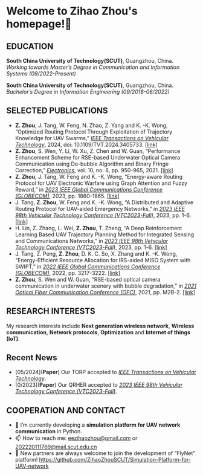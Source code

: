 <!--
**ZihaoZhouSCUT/ZihaoZhouSCUT** is a ✨ _special_ ✨ repository because its `README.md` (this file) appears on your GitHub profile.

Here are some ideas to get you started:  

- 🌱 I’m currently learning ...
- 👯 I’m looking to collaborate on ... 
- 🤔 I’m looking for help with ...
- 💬 Ask me about ...
..
- 😄 Pronouns: ...
- ⚡ Fun fact: ...
-->

# Welcome to Zihao Zhou's homepage!👋

## EDUCATION
**South China University of Technology(SCUT)**, Guangzhou, China.<br />
*Working towards Master’s Degree in Communication and Information Systems (09/2022-Present)*

**South China University of Technology(SCUT)**, Guangzhou, China.<br />
*Bachelor’s Degree in Information Engineering (09/2018-06/2022)*

## SELECTED PUBLICATIONS
- **Z. Zhou**, J. Tang, W. Feng, N. Zhao, Z. Yang and K. -K. Wong, “Optimized Routing Protocol Through Exploitation of Trajectory Knowledge for UAV Swarms,” [*IEEE Transactions on Vehicular Technology*](https://ieeexplore.ieee.org/xpl/RecentIssue.jsp?punumber=25), 2024, doi: 10.1109/TVT.2024.3405733. [[link]](https://ieeexplore.ieee.org/stamp/stamp.jsp?tp=&arnumber=10539275)
- **Z. Zhou**, S. Wen, Y. Li, W. Xu, Z. Chen and W. Guan, “Performance Enhancement Scheme for RSE-based Underwater Optical Camera Communication using De-bubble Algorithm and Binary Fringe Correction,” [*Electronics*](https://www.mdpi.com/journal/electronics), vol. 10, no. 8, pp. 950-965, 2021. [[link]](https://www.mdpi.com/2079-9292/10/8/950)
- **Z. Zhou**, J. Tang, W. Feng and K. -K. Wong, “Energy-aware Routing Protocol for UAV Electronic Warfare using Graph Attention and Fuzzy Reward,” in [*2023 IEEE Global Communications Conference (GLOBECOM)*](https://globecom2023.ieee-globecom.org/), 2023, pp. 1860-1865. [[link]](https://ieeexplore.ieee.org/stamp/stamp.jsp?arnumber=10437213&casa_token=eul7Cab03_0AAAAA:vTqmR3vpgJhLqiEsS8ZpAbE_RXMh5AJetC7jET2lcUKCUwsFWzGHQNn1YApuXFTokjlWt67hTonQS30&tag=1)
- J. Tang, **Z. Zhou**, W. Feng and K. -K. Wong, “A Distributed and Adaptive Routing Protocol for UAV-aided Emergency Networks,” in [*2023 IEEE 98th Vehicular Technology Conference (VTC2023-Fall)*](https://events.vtsociety.org/vtc2023-fall/), 2023, pp. 1-6. [[link]](https://ieeexplore.ieee.org/stamp/stamp.jsp?arnumber=10333575&casa_token=PotL2w2UNZEAAAAA:KQGHf-EVYo55UqQZQ3DIXw-PzTN-GVFB3XZvV2Eq_SSJzyM9qx0PeLeYHj9YfWToO8uaQwQvjVfgP_E)
- H. Lin, Z. Zhang, L. Wei, **Z. Zhou**, T. Zheng, “A Deep Reinforcement Learning Based UAV Trajectory Planning Method for Integrated Sensing and Communications Networks,” in [*2023 IEEE 98th Vehicular Technology Conference (VTC2023-Fall)*](https://events.vtsociety.org/vtc2023-fall/), 2023, pp. 1-6. [[link]](https://ieeexplore.ieee.org/document/10333531)
- J. Tang, Z. Peng, **Z. Zhou**, D. K. C. So, X. Zhang and K. -K. Wong, “Energy-Efficient Resource Allocation for IRS-aided MISO System with SWIPT,” in [*2022 IEEE Global Communications Conference (GLOBECOM)*](https://globecom2022.ieee-globecom.org/), 2022, pp. 3217-3222. [[link]](https://ieeexplore.ieee.org/stamp/stamp.jsp?arnumber=10000645&casa_token=hgZAdRDR2gUAAAAA:RNsIO4isqjntYMVMeYmIpM7E0Hl_wKRwSvGleBvyvOL63QRzxaeUJWPqrGq-PxsXwKq5wvqmt0SAJU0)
- **Z. Zhou**, S. Wen and W. Guan, “RSE-based optical camera communication in underwater scenery with bubble degradation,” in [*2021 Optical Fiber Communication Conference (OFC)*](https://ieeexplore.ieee.org/xpl/conhome/9489393/proceeding), 2021, pp. M2B-2. [[link]](https://opg.optica.org/abstract.cfm?uri=OFC-2021-M2B.2)

## RESEARCH INTERESTS
My research interests include **Next generation wireless network**, **Wireless communication**, **Network protocols**, **Optimization** and **Internet of things (IoT)**.

## Recent News
- \[05/2024\](**Paper**) Our TORP accepted to [*IEEE Transactions on Vehicular Technology*](https://ieeexplore.ieee.org/xpl/RecentIssue.jsp?punumber=25).
- \[0/2023\](**Paper**) Our QRHER accepted to [*2023 IEEE 98th Vehicular Technology Conference (VTC2023-Fall)*](https://events.vtsociety.org/vtc2023-fall/).

## COOPERATION AND CONTACT
- 🤔 I’m currently developing a **simulation platform for UAV network communication** in Python.
- 📫 How to reach me: eezihaozhou@gmail.com or 202220111769@mail.scut.edu.cn
- 🤝 New partners are always welcome to join the development of “FlyNet” platform! https://github.com/ZihaoZhouSCUT/Simulation-Platform-for-UAV-network 

